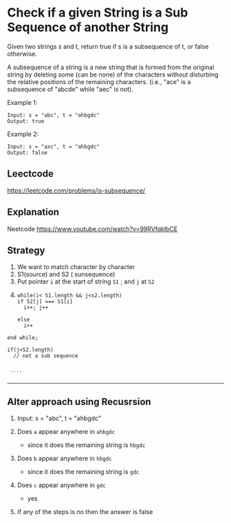 # Check if a given String is a Sub Sequence of another String 

Given two strings s and t, return true if s is a subsequence of t, or false otherwise.

A subsequence of a string is a new string that is formed from the original string by deleting some (can be none) of the characters without disturbing the relative positions of the remaining characters. (i.e., "ace" is a subsequence of "abcde" while "aec" is not).


Example 1:
````
Input: s = "abc", t = "ahbgdc"
Output: true
````
Example 2:
````
Input: s = "axc", t = "ahbgdc"
Output: false
````

## Leectcode 
https://leetcode.com/problems/is-subsequence/ 

## Explanation 
Neetcode https://www.youtube.com/watch?v=99RVfqklbCE

## Strategy
 1. We want to match character by character  
 2. S1(source) and S2 ( sunsequence)
 2.  Put pointer `i` at the start of string `S1` ; and `j` at `S2`
 3.  ````
     while(i< S1.length && j<s2.length)
     if S2[j] === S1[i]
       i++; j++

     else
       i++  

    end while;

    if(j<S2.length)
      // not a sub sequence 


     ````
         
         
  ----
  ## Alter approach using Recusrsion
  1. Input: s = "abc", t = "ahbgdc"
  2. Does `a` appear anywhere in `ahbgdc`
      -  since it does the remaining string is `hbgdc`
  3. Does `b` appear anywhere in `hbgdc`
      -  since it does the remaining string is `gdc`

  5. Does `c` appear anywhere in `gdc`
      - yes 

  6. If any of the steps is no then the answer is false
  
